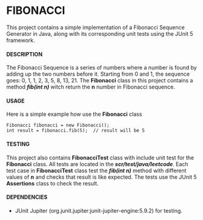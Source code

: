 # FIBONACCI #

This project contains a simple implementation of a Fibonacci Sequence Generator in Java, along with its corresponding unit tests using the JUnit 5 framework.

 #### **DESCRIPTION** ####
 
The Fibonacci Sequence is a series of numbers where a number is found by adding up the two numbers before it. Starting from 0 and 1, the sequence goes: 0, 1, 1, 2, 3, 5, 8, 13, 21.
The **Fibonacci** class in this project contains a method ***fib(int n)*** witch return the **n** number in Fibonacci sequence.

#### **USAGE** ####

Here is a simple example how use the **Fibonacci** class
    
    Fibonacci fibonacci = new Fibonacci();
    int result = fibonacci.fib(5);  // result will be 5

#### **TESTING** ####

This project also contains **FibonacciTest** class with include unit test for the **Fibonacci** class.
All tests are located in the ***scr/test/java/leetcode***.
Each test case in **FibonacciTest** class test the ***fib(int n)*** method with different values of **n** and checks that result is like expected.
The tests use the JUnit 5 **Assertions** class to check the result.

#### **DEPENDENCIES** ####

- JUnit Jupiter (org.junit.jupiter:junit-jupiter-engine:5.9.2) for testing.
